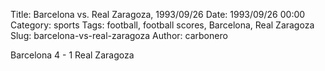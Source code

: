 Title: Barcelona vs. Real Zaragoza, 1993/09/26
Date: 1993/09/26 00:00
Category: sports
Tags: football, football scores, Barcelona, Real Zaragoza
Slug: barcelona-vs-real-zaragoza
Author: carbonero


Barcelona 4 - 1 Real Zaragoza

